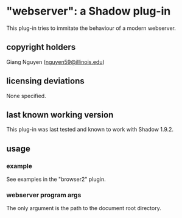 # "webserver": a Shadow plug-in

This plug-in tries to immitate the behaviour of a modern webserver.

## copyright holders

Giang Nguyen (nguyen59@illinois.edu)

## licensing deviations

None specified.

## last known working version

This plug-in was last tested and known to work with Shadow 1.9.2.

## usage

### example

See examples in the "browser2" plugin.

### webserver program args

The only argument is the path to the document root directory.

